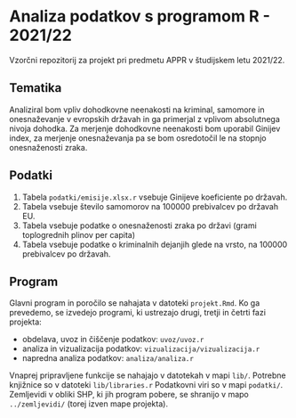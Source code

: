 # Analiza podatkov s programom R - 2021/22

Vzorčni repozitorij za projekt pri predmetu APPR v študijskem letu 2021/22. 

## Tematika

Analiziral bom vpliv dohodkovne neenakosti na kriminal, samomore in onesnaževanje v evropskih državah in ga primerjal z vplivom absolutnega nivoja dohodka.
Za merjenje dohodkovne neenakosti bom uporabil Ginijev index, za merjenje onesnaževanja pa se bom osredotočil le na stopnjo onesnaženosti zraka.

## Podatki
1. Tabela `podatki/emisije.xlsx.r` vsebuje Ginijeve koeficiente po državah.
2. Tabela  vsebuje število samomorov na 100000 prebivalcev po državah EU.
3. Tabela  vsebuje podatke o onesnaženosti zraka po državi (grami toplogrednih plinov per capita)
4. Tabela  vsebuje podatke o kriminalnih dejanjih glede na vrsto, na 100000 prebivalcev po državah.

## Program

Glavni program in poročilo se nahajata v datoteki `projekt.Rmd`.
Ko ga prevedemo, se izvedejo programi, ki ustrezajo drugi, tretji in četrti fazi projekta:

* obdelava, uvoz in čiščenje podatkov: `uvoz/uvoz.r`
* analiza in vizualizacija podatkov: `vizualizacija/vizualizacija.r`
* napredna analiza podatkov: `analiza/analiza.r`

Vnaprej pripravljene funkcije se nahajajo v datotekah v mapi `lib/`.
Potrebne knjižnice so v datoteki `lib/libraries.r`
Podatkovni viri so v mapi `podatki/`.
Zemljevidi v obliki SHP, ki jih program pobere,
se shranijo v mapo `../zemljevidi/` (torej izven mape projekta).
